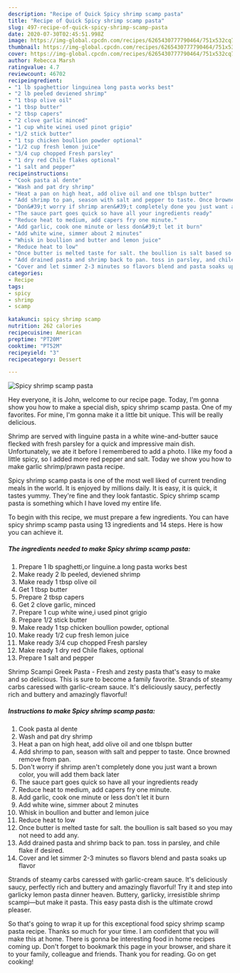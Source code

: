 ```yaml
---
description: "Recipe of Quick Spicy shrimp scamp pasta"
title: "Recipe of Quick Spicy shrimp scamp pasta"
slug: 497-recipe-of-quick-spicy-shrimp-scamp-pasta
date: 2020-07-30T02:45:51.998Z
image: https://img-global.cpcdn.com/recipes/6265430777790464/751x532cq70/spicy-shrimp-scamp-pasta-recipe-main-photo.jpg
thumbnail: https://img-global.cpcdn.com/recipes/6265430777790464/751x532cq70/spicy-shrimp-scamp-pasta-recipe-main-photo.jpg
cover: https://img-global.cpcdn.com/recipes/6265430777790464/751x532cq70/spicy-shrimp-scamp-pasta-recipe-main-photo.jpg
author: Rebecca Marsh
ratingvalue: 4.7
reviewcount: 46702
recipeingredient:
- "1 lb spaghettior linguinea long pasta works best"
- "2 lb peeled deviened shrimp"
- "1 tbsp olive oil"
- "1 tbsp butter"
- "2 tbsp capers"
- "2 clove garlic minced"
- "1 cup white winei used pinot grigio"
- "1/2 stick butter"
- "1 tsp chicken boullion powder optional"
- "1/2 cup fresh lemon juice"
- "3/4 cup chopped Fresh parsley"
- "1 dry red Chile flakes optional"
- "1 salt and pepper"
recipeinstructions:
- "Cook pasta al dente"
- "Wash and pat dry shrimp"
- "Heat a pan on high heat, add olive oil and one tblspn butter"
- "Add shrimp to pan, season with salt and pepper to taste. Once browned remove from pan."
- "Don&#39;t worry if shrimp aren&#39;t completely done you just want a brown color, you will add them back later"
- "The sauce part goes quick so have all your ingredients ready"
- "Reduce heat to medium, add capers fry one minute."
- "Add garlic, cook one minute or less don&#39;t let it burn"
- "Add white wine, simmer about 2 minutes"
- "Whisk in boullion and butter and lemon juice"
- "Reduce heat to low"
- "Once butter is melted taste for salt. the boullion is salt based so you may not need to add any."
- "Add drained pasta and shrimp back to pan. toss in parsley, and chile flake if desired."
- "Cover and let simmer 2-3 minutes so flavors blend and pasta soaks up flavor"
categories:
- Recipe
tags:
- spicy
- shrimp
- scamp

katakunci: spicy shrimp scamp 
nutrition: 262 calories
recipecuisine: American
preptime: "PT20M"
cooktime: "PT52M"
recipeyield: "3"
recipecategory: Dessert

---
```



![Spicy shrimp scamp pasta](https://img-global.cpcdn.com/recipes/6265430777790464/751x532cq70/spicy-shrimp-scamp-pasta-recipe-main-photo.jpg)

Hey everyone, it is John, welcome to our recipe page. Today, I'm gonna show you how to make a special dish, spicy shrimp scamp pasta. One of my favorites. For mine, I'm gonna make it a little bit unique. This will be really delicious.

Shrimp are served with linguine pasta in a white wine-and-butter sauce flecked with fresh parsley for a quick and impressive main dish. Unfortunately, we ate it before I remembered to add a photo. I like my food a little spicy, so I added more red pepper and salt. Today we show you how to make garlic shrimp/prawn pasta recipe.

Spicy shrimp scamp pasta is one of the most well liked of current trending meals in the world. It is enjoyed by millions daily. It is easy, it is quick, it tastes yummy. They're fine and they look fantastic. Spicy shrimp scamp pasta is something which I have loved my entire life.


To begin with this recipe, we must prepare a few ingredients. You can have spicy shrimp scamp pasta using 13 ingredients and 14 steps. Here is how you can achieve it.

<!--inarticleads1-->

##### The ingredients needed to make Spicy shrimp scamp pasta:

1. Prepare 1 lb spaghetti,or linguine.a long pasta works best
1. Make ready 2 lb peeled, deviened shrimp
1. Make ready 1 tbsp olive oil
1. Get 1 tbsp butter
1. Prepare 2 tbsp capers
1. Get 2 clove garlic, minced
1. Prepare 1 cup white wine,i used pinot grigio
1. Prepare 1/2 stick butter
1. Make ready 1 tsp chicken boullion powder, optional
1. Make ready 1/2 cup fresh lemon juice
1. Make ready 3/4 cup chopped Fresh parsley
1. Make ready 1 dry red Chile flakes, optional
1. Prepare 1 salt and pepper


Shrimp Scampi Greek Pasta - Fresh and zesty pasta that&#39;s easy to make and so delicious. This is sure to become a family favorite. Strands of steamy carbs caressed with garlic-cream sauce. It&#39;s deliciously saucy, perfectly rich and buttery and amazingly flavorful! 

<!--inarticleads2-->

##### Instructions to make Spicy shrimp scamp pasta:

1. Cook pasta al dente
1. Wash and pat dry shrimp
1. Heat a pan on high heat, add olive oil and one tblspn butter
1. Add shrimp to pan, season with salt and pepper to taste. Once browned remove from pan.
1. Don&#39;t worry if shrimp aren&#39;t completely done you just want a brown color, you will add them back later
1. The sauce part goes quick so have all your ingredients ready
1. Reduce heat to medium, add capers fry one minute.
1. Add garlic, cook one minute or less don&#39;t let it burn
1. Add white wine, simmer about 2 minutes
1. Whisk in boullion and butter and lemon juice
1. Reduce heat to low
1. Once butter is melted taste for salt. the boullion is salt based so you may not need to add any.
1. Add drained pasta and shrimp back to pan. toss in parsley, and chile flake if desired.
1. Cover and let simmer 2-3 minutes so flavors blend and pasta soaks up flavor


Strands of steamy carbs caressed with garlic-cream sauce. It&#39;s deliciously saucy, perfectly rich and buttery and amazingly flavorful! Try it and step into garlicky lemon pasta dinner heaven. Buttery, garlicky, irresistible shrimp scampi—but make it pasta. This easy pasta dish is the ultimate crowd pleaser. 

So that's going to wrap it up for this exceptional food spicy shrimp scamp pasta recipe. Thanks so much for your time. I am confident that you will make this at home. There is gonna be interesting food in home recipes coming up. Don't forget to bookmark this page in your browser, and share it to your family, colleague and friends. Thank you for reading. Go on get cooking!
